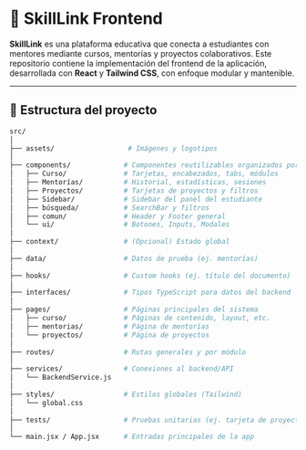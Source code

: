 # 🚀 SkillLink Frontend

**SkillLink** es una plataforma educativa que conecta a estudiantes con mentores mediante cursos, mentorías y proyectos colaborativos. Este repositorio contiene la implementación del frontend de la aplicación, desarrollada con **React** y **Tailwind CSS**, con enfoque modular y mantenible.

---

## 📁 Estructura del proyecto

```bash
src/
│
├── assets/                  # Imágenes y logotipos
│
├── components/             # Componentes reutilizables organizados por dominio
│   ├── Curso/              # Tarjetas, encabezados, tabs, módulos
│   ├── Mentorías/          # Historial, estadísticas, sesiones
│   ├── Proyectos/          # Tarjetas de proyectos y filtros
│   ├── Sidebar/            # Sidebar del panel del estudiante
│   ├── búsqueda/           # SearchBar y filtros
│   ├── comun/              # Header y Footer general
│   └── ui/                 # Botones, Inputs, Modales
│
├── context/                # (Opcional) Estado global
│
├── data/                   # Datos de prueba (ej. mentorías)
│
├── hooks/                  # Custom hooks (ej. título del documento)
│
├── interfaces/             # Tipos TypeScript para datos del backend
│
├── pages/                  # Páginas principales del sistema
│   ├── curso/              # Páginas de contenido, layout, etc.
│   ├── mentorias/          # Página de mentorías
│   └── proyectos/          # Página de proyectos
│
├── routes/                 # Rutas generales y por módulo
│
├── services/               # Conexiones al backend/API
│   └── BackendService.js
│
├── styles/                 # Estilos globales (Tailwind)
│   └── global.css
│
├── tests/                  # Pruebas unitarias (ej. tarjeta de proyecto)
│
└── main.jsx / App.jsx      # Entradas principales de la app
